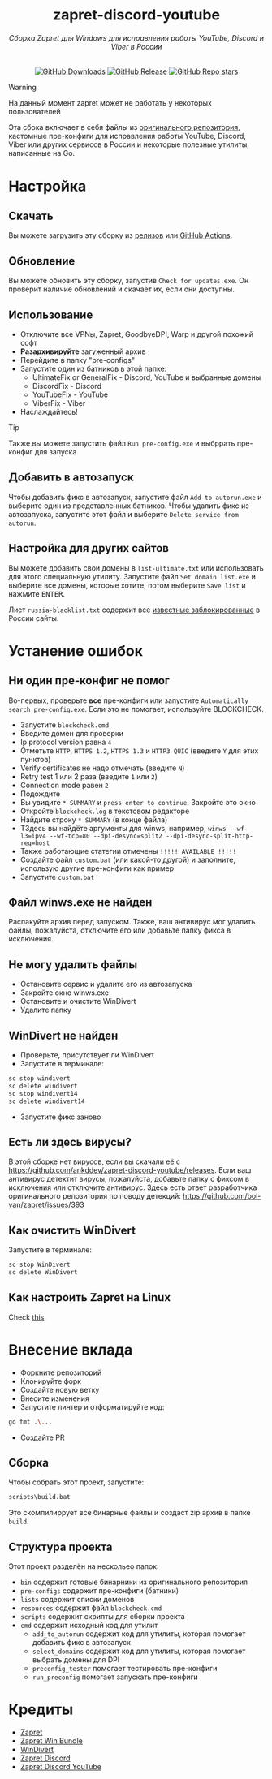<h1 align="center">zapret-discord-youtube</h1>
<h6 align="center">Сборка Zapret для Windows для исправления работы YouTube, Discord и Viber в России</h6>
<div align="center">
  <a href="https://github.com/ankddev/zapret-discord-youtube/releases"><img alt="GitHub Downloads" src="https://img.shields.io/github/downloads/ankddev/zapret-discord-youtube/total"></a>
  <a href="https://github.com/ankddev/zapret-discord-youtube/releases"><img alt="GitHub Release" src="https://img.shields.io/github/v/release/ankddev/zapret-discord-youtube"></a>
  <a href="https://github.com/ankddev/zapret-discord-youtube"><img alt="GitHub Repo stars" src="https://img.shields.io/github/stars/ankddev/zapret-discord-youtube?style=flat"></a>
</div>

> [!WARNING]
> На данный момент zapret может не работать у некоторых пользователей

Эта сбока включает в себя файлы из [оригинального репозитория](https://github.com/bol-van/zapret-win-bundle), кастомные пре-конфиги для исправления работы YouTube, Discord, Viber или других сервисов в России и некоторые полезные утилиты, написанные на Go.
# Настройка
## Скачать
Вы можете загрузить эту сборку из [релизов](https://github.com/ankddev/zapret-discord-youtube/releases) или [GitHub Actions](https://github.com/ankddev/zapret-discord-youtube/actions).
## Обновление
Вы можете обновить эту сборку, запустив `Check for updates.exe`. Он проверит наличие обновлений и скачает их, если они доступны.
## Использование
* Отключите все VPNы, Zapret, GoodbyeDPI, Warp и другой похожий софт
* **Разархивируйте** загуженный архив
* Перейдите в папку "pre-configs"
* Запустите один из батников в этой папке:
  * UltimateFix or GeneralFix - Discord, YouTube и выбранные домены
  * DiscordFix - Discord
  * YouTubeFix - YouTube
  * ViberFix - Viber
* Наслаждайтесь!

> [!TIP]
> Также вы можете запустить файл `Run pre-config.exe` и выбррать пре-конфиг для запуска

## Добавить в автозапуск
Чтобы добавить фикс в автозапуск, запустите файл `Add to autorun.exe` и выберите один из представленных батников. Чтобы удалить фикс из автозапуска, запустите этот файл и выберите `Delete service from autorun`.

## Настройка для других сайтов
Вы можете добавить свои домены в `list-ultimate.txt` или использовать для этого специальную утилиту. Запустите файл `Set domain list.exe` и выберите все домены, которые хотите, потом выберите `Save list` и нажмите <kbd>ENTER</kbd>.

Лист `russia-blacklist.txt` содержит все [известные заблокированные](https://antizapret.prostovpn.org/domains-export.txt) в России сайты.

# Устанение ошибок
## Ни один пре-конфиг не помог
Во-первых, проверьте **все** пре-конфиги или запустите `Automatically search pre-config.exe`. Если это не помогает, используйте BLOCKCHECK.

* Запустите `blockcheck.cmd`
* Введите домен для проверки
* Ip protocol version равна `4`
* Отметьте `HTTP`, `HTTPS 1.2`, `HTTPS 1.3` и `HTTP3 QUIC` (введите `Y` для этих пунктов)
* Verify certificates не надо отмечать (введите `N`)
* Retry test 1 или 2 раза (введите `1` или `2`)
* Connection mode равен `2`
* Подождите
* Вы увидите `* SUMMARY` и `press enter to continue`. Закройте это окно
* Откройте `blockcheck.log` в текстовом редакторе
* Найдите строку `* SUMMARY` (в конце файла)
* TЗдесь вы найдёте аргументы для winws, например, `winws --wf-l3=ipv4 --wf-tcp=80 --dpi-desync=split2 --dpi-desync-split-http-req=host`
* Также работающие статегии отмечены `!!!!! AVAILABLE !!!!!`
* Создайте файл `custom.bat` (или какой-то другой) и заполните, использую другие пре-конфиги как пример
* Запустите `custom.bat`

## Файл winws.exe не найден
Распакуйте архив перед запуском. Также, ваш антивирус мог удалить файлы, пожалуйста, отключите его или добавьте папку фикса в исключения.

## Не могу удалить файлы
* Остановите сервис и удалите его из автозапуска
* Закройте окно winws.exe
* Остановите и очистите WinDivert
* Удалите папку

## WinDivert не найден
* Проверьте, присутствует ли WinDivert
* Запустите в терминале:
```bash
sc stop windivert
sc delete windivert
sc stop windivert14
sc delete windivert14
```
* Запустите фикс заново

## Есть ли здесь вирусы?
В этой сборке нет вирусов, если вы скачали её с https://github.com/ankddev/zapret-discord-youtube/releases. Если ваш антивирус детектит вирусы, пожалуйста, добавьте папку с фиксом в исключения или отключите антивирус.
Здесь есть ответ разработчика оригинального репозитория по поводу детекций: https://github.com/bol-van/zapret/issues/393

## Как очистить WinDivert
Запустите в терминале:
```bash
sc stop WinDivert
sc delete WinDivert
```

## Как настроить Zapret на Linux
Check [this](https://github.com/bol-van/zapret/blob/master/docs/quick_start.txt).

# Внесение вклада
* Форкните репозиторий
* Клонируйте форк
* Создайте новую ветку
* Внесите изменения
* Запустите линтер и отформатируйте код:
```bash
go fmt .\...
```
* Создайте PR

## Сборка
Чтобы собрать этот проект, запустите:
```bash
scripts\build.bat
```
Это скомпилиррует все бинарные файлы и создаст zip архив в папке `build`.
## Структура проекта
Этот проект разделён на нескольео папок:
* `bin` содержит готовые бинарники из оригинального репозитория
* `pre-configs` содержит пре-конфиги (батники)
* `lists` содержит списки доменов
* `resources` содержит файл `blockcheck.cmd`
* `scripts` содержит скрипты для сборки проекта
* `cmd` содержит исходный код для утилит
  * `add_to_autorun` содержит код для утилиты, которая помогает добавить фикс в автозапуск
  * `select_domains` содержит код для утилиты, которая помогает выбрать домены для DPI
  * `preconfig_tester` помогает тестировать пре-конфиги
  * `run_preconfig` помогает запускать пре-конфиги
# Кредиты
* [Zapret](https://github.com/bol-van/zapret)
* [Zapret Win Bundle](https://github.com/bol-van/zapret-win-bundle)
* [WinDivert](https://github.com/basil00/WinDivert)
* [Zapret Discord](https://github.com/Flowseal/zapret-discord-youtube)
* [Zapret Discord YouTube](https://howdyho.net/windows-software/discord-fix-snova-rabotayushij-diskord-vojs-zvonki)

